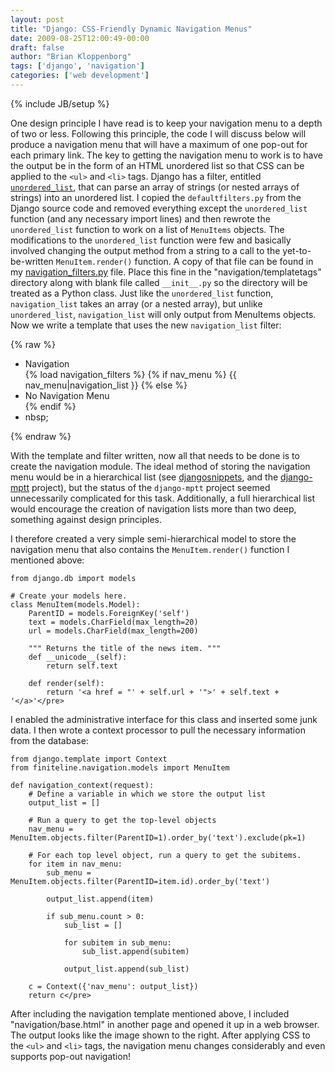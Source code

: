 ```yaml
---
layout: post
title: "Django: CSS-Friendly Dynamic Navigation Menus"
date: 2009-08-25T12:00:49-00:00
draft: false
author: "Brian Kloppenborg"
tags: ['django', 'navigation']
categories: ['web development']
---
```

{% include JB/setup %}

<!--
TODO: Broken links
-->

One design principle I have read is to keep your navigation menu to a depth of
two or less. Following this principle, the code I will discuss below will
produce a navigation menu that will have a maximum of one pop-out for each
primary link. The key to getting the navigation menu to work is to have the
output be in the form of an HTML unordered list so that CSS can be applied to
the `<ul>` and `<li>` tags. Django has a filter, entitled
[`unordered_list`](http://docs.djangoproject.com/en/dev/ref/templates/builtins/#unordered-list),
that can parse an array of strings (or nested arrays of strings) into an
unordered list. I copied the `defaultfilters.py` from the Django source code and
removed everything except the `unordered_list` function (and any necessary import
lines) and then rewrote the `unordered_list` function to work on a list of
`MenuItems` objects. The modifications to the `unordered_list` function were few
and basically involved changing the output method from a string to a call to the
yet-to-be-written `MenuItem.render()` function. A copy of that file can be found
in my
[navigation_filters.py](http://finiteline.homeip.net/blog/wp-content/uploads/2009/08/navigation_filters.py)
file. Place this fine in the "navigation/templatetags" directory along with
blank file called `__init__.py` so the directory will be treated as a Python
class. Just like the `unordered_list` function, `navigation_list` takes an array
(or a nested array), but unlike `unordered_list`, `navigation_list` will only
output from MenuItems objects. Now we write a template that uses the new
`navigation_list` filter:

{% raw %}
    <div id="navmenu">
    	<ul>
    		<li>Navigation</li>
    	{% load navigation_filters %}
    	{% if nav_menu %}
    		{{ nav_menu|navigation_list }}
    	{% else %}
    		<li>No Navigation Menu</li>
    	{% endif %}
    		<li>nbsp;</li>
    	</ul>
    </div>
{% endraw %}

With the template and filter written, now all that needs to be done is to create
the navigation module. The ideal method of storing the navigation menu would be
in a hierarchical list (see 
[djangosnippets](http://www.djangosnippets.org/snippets/746/), and the
[django-mptt](http://code.google.com/p/django-mptt/) project), but the status of
the `django-mptt` project seemed unnecessarily complicated for this task.
Additionally, a full hierarchical list would encourage the creation of
navigation lists more than two deep, something against design principles.

I therefore created a very simple semi-hierarchical model to store the
navigation menu that also contains the `MenuItem.render()` function I mentioned
above:

    from django.db import models
    
    # Create your models here.
    class MenuItem(models.Model):
        ParentID = models.ForeignKey('self')
        text = models.CharField(max_length=20)
        url = models.CharField(max_length=200)
    
        """ Returns the title of the news item. """
        def __unicode__(self):
            return self.text
    
        def render(self):
            return '<a href = "' + self.url + '">' + self.text + '</a>'</pre>
    

I enabled the administrative interface for this class and inserted some junk
data. I then wrote a context processor to pull the necessary information from
the database:

    from django.template import Context
    from finiteline.navigation.models import MenuItem
    
    def navigation_context(request):
        # Define a variable in which we store the output list
        output_list = []
    
        # Run a query to get the top-level objects
        nav_menu = MenuItem.objects.filter(ParentID=1).order_by('text').exclude(pk=1)
    
        # For each top level object, run a query to get the subitems.
        for item in nav_menu:
            sub_menu = MenuItem.objects.filter(ParentID=item.id).order_by('text')
    
            output_list.append(item)
    
            if sub_menu.count > 0:
                sub_list = []
    
                for subitem in sub_menu:
                    sub_list.append(subitem)
    
                output_list.append(sub_list)
    
        c = Context({'nav_menu': output_list})
        return c</pre>

After including the navigation template mentioned above, I included
"navigation/base.html" in another page and opened it up in a web browser. The
output looks like the image shown to the right. After applying CSS to the `<ul>`
and `<li>` tags, the navigation menu changes considerably and even supports
pop-out navigation!
